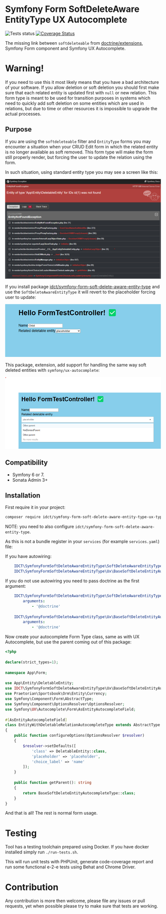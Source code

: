 Symfony Form SoftDeleteAware EntityType UX Autocomplete
========================================================

![Tests status](https://github.com/ideaconnect/symfony-form-soft-delete-aware-entity-type-ux-autocomplete/actions/workflows/run-tests.yml/badge.svg "Tests status")
[![Coverage Status](https://coveralls.io/repos/github/ideaconnect/symfony-form-soft-delete-aware-entity-type-ux-autocomplete/badge.svg?branch=main)](https://coveralls.io/github/ideaconnect/symfony-form-soft-delete-aware-entity-type-ux-autocomplete?branch=main)

The missing link between `softdeleteable` from [doctrine/extensions](https://github.com/doctrine-extensions/DoctrineExtensions), Symfony Form component and
Symfony UX Autocomplete.

# Warning!

If you need to use this it most likely means that you have a bad architecture of your software. If you allow deletion or soft deletion you should first make sure
that each related entity is updated first with `null` or new relation. This form type is meant to be used for transition purposes in systems which need to quickly
add soft deletion on some entities which are used in relations, but due to time or other resources it is impossible to upgrade the actual processes.

## Purpose

If you are using the `softdeleteable` filter and `EntityType` forms you may encounter a situation when your CRUD Edit form in which the related entity is no longer
available as soft removed. This form type will make the form still properly render, but forcing the user to update the relation using the form.

In such situation, using standard entity type you may see a screen like this:

![Entity of type 'App\Entity\DeletableEntity' for IDs id\(1\) was not found](.github/images/1.png "Error message")

If you install package [idct/symfony-form-soft-delete-aware-entity-type](https://github.com/ideaconnect/symfony-form-soft-delete-aware-entity-type) and use the
`SoftDeleteAwareEntityType` it will revert to the placeholder forcing user to update:

![Success with the plugin](.github/images/2.png "Success")

This package, extension, add support for handling the same way soft deleted entities with `symfony/ux-autocomplete`:

![Success with the plugin](.github/images/3.png "Autocomplete")

## Compatibility

* Symfony 6 or 7.
* Sonata Admin 3+

## Installation

First require it in your project:

```bash
composer require idct/symfony-form-soft-delete-aware-entity-type-ux-type
```

NOTE: you need to also configure `idct/symfony-form-soft-delete-aware-entity-type`.

As this is not a bundle register in your `services` (for example `services.yaml`) file:

If you have autowiring:
```yaml
    IDCT\SymfonyFormSoftDeleteAwareEntityType\SoftDeleteAwareEntityType: ~
    IDCT\SymfonyFormSoftDeleteAwareEntityType\Ux\BaseSoftDeleteEntityAutocompleteType: ~
```

If you do not use autowiring you need to pass doctrine as the first argument:

```yaml
    IDCT\SymfonyFormSoftDeleteAwareEntityType\SoftDeleteAwareEntityType:
        arguments:
            - '@doctrine'

    IDCT\SymfonyFormSoftDeleteAwareEntityType\Ux\BaseSoftDeleteEntityAutocompleteType: ~
        arguments:
            - '@doctrine'
```

Now create your autocomplete Form Type class, same as with UX Autocomplete, but use the parent coming out of this package:

```php
<?php

declare(strict_types=1);

namespace App\Form;

use App\Entity\DeletableEntity;
use IDCT\SymfonyFormSoftDeleteAwareEntityType\Ux\BaseSoftDeleteEntityAutocompleteType;
use Praetorian\Sportsbook\Orm\Entity\Currency;
use Symfony\Component\Form\AbstractType;
use Symfony\Component\OptionsResolver\OptionsResolver;
use Symfony\UX\Autocomplete\Form\AsEntityAutocompleteField;

#[AsEntityAutocompleteField]
class EntityWithDeletableRelationAutocompleteType extends AbstractType
{
    public function configureOptions(OptionsResolver $resolver)
    {
        $resolver->setDefaults([
            'class' => DeletableEntity::class,
            'placeholder' => 'placeholder',
            'choice_label' => 'name'
        ]);
    }

    public function getParent(): string
    {
        return BaseSoftDeleteEntityAutocompleteType::class;
    }
}
```

And that is all! The rest is normal form usage.

# Testing

Tool has a testing toolchain prepared using Docker. If you have docker installed simply run `./run-tests.sh`.

This will run unit tests with PHPUnit, generate code-coverage report and run some functional e-2-e tests using Behat and Chrome Driver.

# Contribution

Any contribution is more then welcome, please file any issues or pull requests, yet when possible please try to make sure that tests are working.